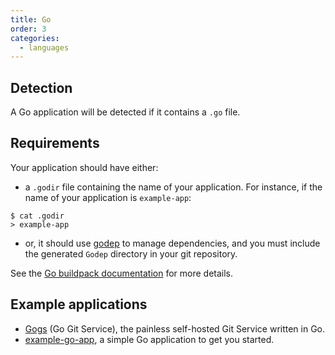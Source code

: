 ```yaml
---
title: Go
order: 3
categories:
  - languages
---
```


## Detection

A Go application will be detected if it contains a `.go` file.

## Requirements

Your application should have either:

* a `.godir` file containing the name of your application. For instance, if the name of your application is `example-app`:

``` command-line
$ cat .godir
> example-app
```

* or, it should use [godep](https://github.com/kr/godep) to manage dependencies, and you must include the generated `Godep` directory in your git repository.

See the [Go buildpack documentation](https://github.com/kr/heroku-buildpack-go) for more details.

## Example applications

* [Gogs](https://packager.io/gh/pkgr/gogs) (Go Git Service), the painless self-hosted Git Service written in Go.
* [example-go-app](https://packager.io/gh/pkgr/example-go-app), a simple Go application to get you started.
